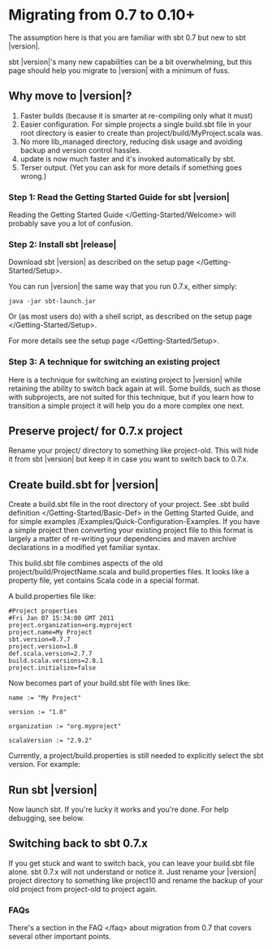 Migrating from 0.7 to 0.10+
===========================

The assumption here is that you are familiar with sbt 0.7 but new to sbt
|version|.

sbt |version|'s many new capabilities can be a bit overwhelming, but
this page should help you migrate to |version| with a minimum of fuss.

Why move to |version|?
----------------------

1.  Faster builds (because it is smarter at re-compiling only what it
    must)
2.  Easier configuration. For simple projects a single build.sbt file in
    your root directory is easier to create than
    project/build/MyProject.scala was.
3.  No more lib\_managed directory, reducing disk usage and avoiding
    backup and version control hassles.
4.  update is now much faster and it's invoked automatically by sbt.
5.  Terser output. (Yet you can ask for more details if something goes
    wrong.)

### Step 1: Read the Getting Started Guide for sbt |version|

Reading the Getting Started Guide \</Getting-Started/Welcome\> will
probably save you a lot of confusion.

### Step 2: Install sbt |release|

Download sbt |version| as described on
the setup page \</Getting-Started/Setup\>.

You can run |version| the same way that you run 0.7.x, either simply:

``` {.sourceCode .console}
java -jar sbt-launch.jar
```

Or (as most users do) with a shell script, as described on
the setup page \</Getting-Started/Setup\>.

For more details see the setup page \</Getting-Started/Setup\>.

### Step 3: A technique for switching an existing project

Here is a technique for switching an existing project to |version| while
retaining the ability to switch back again at will. Some builds, such as
those with subprojects, are not suited for this technique, but if you
learn how to transition a simple project it will help you do a more
complex one next.

Preserve project/ for 0.7.x project
-----------------------------------

Rename your project/ directory to something like project-old. This will
hide it from sbt |version| but keep it in case you want to switch back
to 0.7.x.

Create build.sbt for |version|
------------------------------

Create a build.sbt file in the root directory of your project. See
.sbt build definition \</Getting-Started/Basic-Def\> in the Getting
Started Guide, and for simple examples
/Examples/Quick-Configuration-Examples. If you have a simple project
then converting your existing project file to this format is largely a
matter of re-writing your dependencies and maven archive declarations in
a modified yet familiar syntax.

This build.sbt file combines aspects of the old
project/build/ProjectName.scala and build.properties files. It looks
like a property file, yet contains Scala code in a special format.

A build.properties file like:

``` {.sourceCode .text}
#Project properties
#Fri Jan 07 15:34:00 GMT 2011
project.organization=org.myproject
project.name=My Project
sbt.version=0.7.7
project.version=1.0
def.scala.version=2.7.7
build.scala.versions=2.8.1
project.initialize=false
```

Now becomes part of your build.sbt file with lines like:

    name := "My Project"

    version := "1.0"

    organization := "org.myproject"

    scalaVersion := "2.9.2"

Currently, a project/build.properties is still needed to explicitly
select the sbt version. For example:

Run sbt |version|
-----------------

Now launch sbt. If you're lucky it works and you're done. For help
debugging, see below.

Switching back to sbt 0.7.x
---------------------------

If you get stuck and want to switch back, you can leave your build.sbt
file alone. sbt 0.7.x will not understand or notice it. Just rename your
|version| project directory to something like project10 and rename the
backup of your old project from project-old to project again.

### FAQs

There's a section in the FAQ \</faq\> about migration from 0.7 that
covers several other important points.
